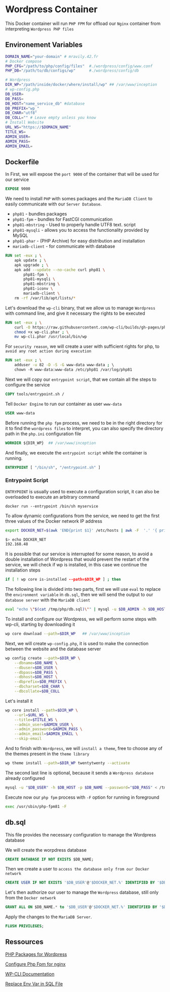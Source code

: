 # Wordpress Container

This Docker container will run `PHP FPM` for offload our `Nginx` container from interpreting `Wordpress PHP files`

## Environement Variables
```bash
DOMAIN_NAME="your-domain" # mravily.42.fr
# Docker compose
PHP_CFG="/path/to/php/config/files"  #./wordpress/config/www.conf
PHP_DB="/path/to/db/configs/wp"		 #./wordpress/config/db

# Wordpress
DIR_WP="/path/inside/docker/where/install/wp" ## /var/www/inception
# wp-config.php
DB_USER=
DB_PASS=
DB_HOST="name_service_db" #database
DB_PREFIX="wp_"
DB_CHAR="utf8"
DB_COLL="" # Leave empty unless you know
# Install Website
URL_WS="https://$DOMAIN_NAME"
TITLE_WS=
ADMIN_USER=
ADMIN_PASS=
ADMIN_EMAIL=
```

## Dockerfile
In First, we will expose the `port 9000` of the container that will be used for our service

```Dockerfile
EXPOSE 9000
```

We need to install `PHP` with somes packages and the `MariaDB Client` to easily communicate with our `Server Database`.

 - `php81` - bundles packages
 - `php81-fpm` - bundles for FastCGI communication
 - `php81-mbstring` - Used to properly handle UTF8 text. script
 - `php81-mysqli` - allows you to access the functionality provided by MySQL
 - `php81-phar` - (PHP Archive) for easy distribution and installation
 - `mariadb-client` - for communicate with database

```Dockerfile
RUN set -eux ; \
	apk update ; \
	apk upgrade ; \
	apk add --update --no-cache curl php81 \
		php81-fpm \
		php81-mysqli \
		php81-mbstring \
		php81-iconv \
		mariadb-client \
	rm -rf /var/lib/apt/lists/*
```

Let's download the `wp-cli` binary, that we allow us to manage `Wordpress` with command line, and give it necessary the rights to be executed

```Dockerfile
RUN set -eux ; \
	curl -O https://raw.githubusercontent.com/wp-cli/builds/gh-pages/phar/wp-cli.phar ; \
	chmod +x wp-cli.phar ; \
	mv wp-cli.phar /usr/local/bin/wp 
```

For `security reason`, we will create a user with sufficient rights for php, to `avoid any root action during execution` 

```Dockerfile
RUN set -eux ; \
	adduser -u 82 -D -S -G www-data www-data ; \	
	chown -R www-data:www-data /etc/php81 /var/log/php81
```

Next we will copy our `entrypoint script`, that we contain all the steps to configure the service 

```Dockerfile
COPY tools/entrypoint.sh /
````

Tell `Docker Engine` to run our container as user `www-data`

```Dockerfile
USER www-data
```

Before running the `php fpm` process, we need to be in the right directory for it to find the `wordpress files` to interpret, you can also specify the directory path in the `php.ini` configuration file

```Dockerfile
WORKDIR ${DIR_WP}  ## /var/www/inception
```

And finally, we execute the `entrypoint script` while the container is running.

```Dockerfile
ENTRYPOINT [ "/bin/sh", "/entrypoint.sh" ]
```

### Entrypoint Script

`ENTRYPOINT` is usually used to execute a configuration script, it can also be overloaded to execute an arbitrary command

```shell
docker run --entrypoint /bin/sh myservice
```

To allow dynamic configurations from the service, we need to get the first three values of the Docker network IP address

```bash
export DOCKER_NET=$(awk 'END{print $1}' /etc/hosts | awk -F  '.' '{ print $1"."$2"."$3;}')

$> echo DOCKER_NET 
192.168.48
```

It is possible that our service is interrupted for some reason, to avoid a double installation of Wordpress that would prevent the restart of the service, we will check if wp is installed, in this case we continue the installation steps

```bash
if [ ! wp core is-installed --path=$DIR_WP ] ; then
```

The following line is divided into two parts, first we will use `eval` to replace the `environment variable` in `db.sql`, then we will send the output to our `database server` with the `MariaDB client`

```bash
eval "echo \"$(cat /tmp/php/db.sql)\"" | mysql -u $DB_ADMIN -h $DB_HOST --password=$DB_ADMIN_PASS
```


To install and configure our Wordpress, we will perform some steps with wp-cli, starting by downloading it

```bash
wp core download --path=$DIR_WP   ## /var/www/inception
```


Next, we will create `wp-config.php`, it is used to make the connection between the website and the database server

```bash
wp config create --path=$DIR_WP \
	--dbname=$DB_NAME \
	--dbuser=$DB_USER \
	--dbpass=$DB_PASS \
	--dbhost=$DB_HOST \
	--dbprefix=$DB_PREFIX \
	--dbcharset=$DB_CHAR \
	--dbcollate=$DB_COLL
```

Let's install it

```bash
wp core install --path=$DIR_WP \
	--url=$URL_WS \
	--title=$TITLE_WS \
	--admin_user=$ADMIN_USER \
	--admin_password=$ADMIN_PASS \
	--admin_email=$ADMIN_EMAIL \
	--skip-email
```

And to finish with `Wordpress`, we will `install a theme`, free to choose any of the themes present in the `theme library`

```bash
wp theme install --path=$DIR_WP twentytwenty --activate
```

The second last line is optional, because it sends a `Wordpress database` already configured

```bash
mysql -u "$DB_USER" -h $DB_HOST -p $DB_NAME --password="$DB_PASS" < /tmp/php/wordpress.sql
```

Execute now our `php fpm` process with `-F` option for running in foreground

```bash
exec /usr/sbin/php-fpm81 -F
```


## db.sql

This file provides the necessary configuration to manage the Wordpress database

We will create the worpdress database 

```sql
CREATE DATABASE IF NOT EXISTS $DB_NAME;
```

Then we create a user to `access the database only from our Docker network`

```sql
CREATE USER IF NOT EXISTS '$DB_USER'@'$DOCKER_NET.%' IDENTIFIED BY '$DB_PASS';
```

Let's then authorize our user to manage the `Wordpress` database, still only from the `Docker network`

```sql
GRANT ALL ON $DB_NAME.* to '$DB_USER'@'$DOCKER_NET.%' IDENTIFIED BY '$DB_PASS';
```

Apply the changes to the `MariaDB Server`.

```sql
FLUSH PRIVILEGES;
```

## Ressources

[PHP Packages for Wordpress](https://make.wordpress.org/hosting/handbook/server-environment/)

[Configure Php Fpm for nginx](https://www.digitalocean.com/community/tutorials/php-fpm-nginx)

[WP-CLI Documentation](https://wp-cli.org/)

[Replace Env Var in SQL File](https://stackoverflow.com/questions/18725880/using-an-environment-variable-in-a-psql-script)